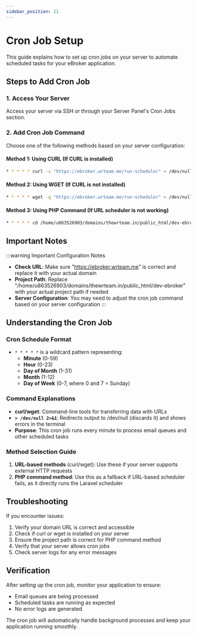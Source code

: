 ```yaml
---
sidebar_position: 21
---
```


# Cron Job Setup

This guide explains how to set up cron jobs on your server to automate scheduled tasks for your eBroker application.

## Steps to Add Cron Job

### 1. Access Your Server
Access your server via SSH or through your Server Panel's Cron Jobs section.

### 2. Add Cron Job Command

Choose one of the following methods based on your server configuration:

#### Method 1: Using CURL (If CURL is installed)
```bash
* * * * * curl -s "https://ebroker.wrteam.me/run-scheduler" > /dev/null 2>&1
```

#### Method 2: Using WGET (If CURL is not installed)
```bash
* * * * * wget -q "https://ebroker.wrteam.me/run-scheduler" > /dev/null 2>&1
```

#### Method 3: Using PHP Command (If URL scheduler is not working)
```bash
* * * * * cd /home/u863526903/domains/thewrteam.in/public_html/dev-ebroker && php artisan schedule:run >> /dev/null 2>&1
```

## Important Notes

:::warning Important Configuration Notes
- **Check URL**: Make sure "https://ebroker.wrteam.me" is correct and replace it with your actual domain
- **Project Path**: Replace "/home/u863526903/domains/thewrteam.in/public_html/dev-ebroker" with your actual project path if needed
- **Server Configuration**: You may need to adjust the cron job command based on your server configuration
:::

## Understanding the Cron Job

### Cron Schedule Format
- `* * * * *` is a wildcard pattern representing:
  - **Minute** (0-59)
  - **Hour** (0-23) 
  - **Day of Month** (1-31)
  - **Month** (1-12)
  - **Day of Week** (0-7, where 0 and 7 = Sunday)

### Command Explanations

- **curl/wget**: Command-line tools for transferring data with URLs
- **`> /dev/null 2>&1`**: Redirects output to /dev/null (discards it) and shows errors in the terminal
- **Purpose**: This cron job runs every minute to process email queues and other scheduled tasks

### Method Selection Guide

1. **URL-based methods** (curl/wget): Use these if your server supports external HTTP requests
2. **PHP command method**: Use this as a fallback if URL-based scheduler fails, as it directly runs the Laravel scheduler

## Troubleshooting

If you encounter issues:

1. Verify your domain URL is correct and accessible
2. Check if curl or wget is installed on your server
3. Ensure the project path is correct for PHP command method
4. Verify that your server allows cron jobs
5. Check server logs for any error messages

## Verification

After setting up the cron job, monitor your application to ensure:
- Email queues are being processed
- Scheduled tasks are running as expected
- No error logs are generated

The cron job will automatically handle background processes and keep your application running smoothly.